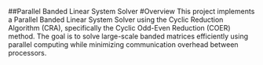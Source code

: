 ##Parallel Banded Linear System Solver
#Overview
This project implements a Parallel Banded Linear System Solver using the Cyclic Reduction Algorithm (CRA), specifically the Cyclic Odd-Even Reduction (COER) method. The goal is to solve large-scale banded matrices efficiently using parallel computing while minimizing communication overhead between processors.
